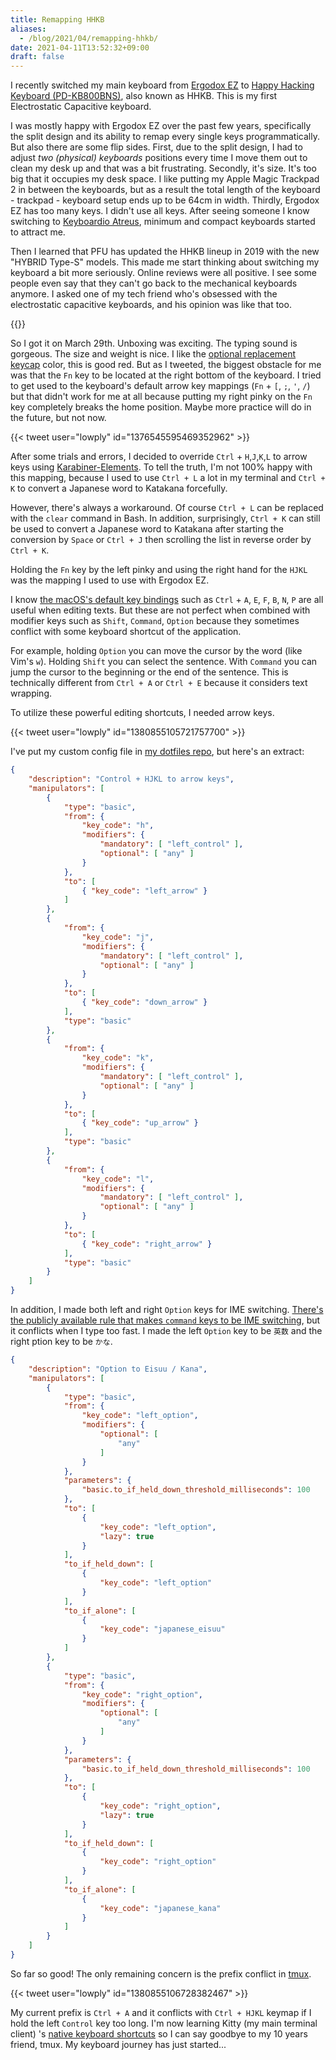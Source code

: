 ```yaml
---
title: Remapping HHKB
aliases:
  - /blog/2021/04/remapping-hhkb/
date: 2021-04-11T13:52:32+09:00
draft: false
---
```


I recently switched my main keyboard from [Ergodox EZ](https://ergodox-ez.com/) to [Happy Hacking Keyboard (PD-KB800BNS)](https://www.pfu.fujitsu.com/direct/hhkb/detail_pd-kb800bns.html), also known as HHKB. This is my first Electrostatic Capacitive keyboard.

I was mostly happy with Ergodox EZ over the past few years, specifically the split design and its ability to remap every single keys programmatically. But also there are some flip sides. First, due to the split design, I had to adjust _two (physical) keyboards_ positions every time I move them out to clean my desk up and that was a bit frustrating. Secondly, it's size. It's too big that it occupies my desk space. I like putting my Apple Magic Trackpad 2 in between the keyboards, but as a result the total length of the keyboard - trackpad - keyboard setup ends up to be 64cm in width. Thirdly, Ergodox EZ has too many keys. I didn't use all keys. After seeing someone I know switching to [Keyboardio Atreus](https://shop.keyboard.io/products/keyboardio-atreus), minimum and compact keyboards started to attract me.

Then I learned that PFU has updated the HHKB lineup in 2019 with the new "HYBRID Type-S" models. This made me start thinking about switching my keyboard a bit more seriously. Online reviews were all positive. I see some people even say that they can't go back to the mechanical keyboards anymore. I asked one of my tech friend who's obsessed with the electrostatic capacitive keyboards, and his opinion was like that too.

{{<img name="hhkb.jpg" >}}

So I got it on March 29th. Unboxing was exciting. The typing sound is gorgeous. The size and weight is nice. I like the [optional replacement keycap](https://www.pfu.fujitsu.com/direct/hhkb/hhkb-option/detail_keytop-proc.html) color, this is good red. But as I tweeted, the biggest obstacle for me was that the `Fn` key to be located at the right bottom of the keyboard. I tried to get used to the keyboard's default arrow key mappings (`Fn` + `[`, `;`, `'`, `/`) but that didn't work for me at all because putting my right pinky on the `Fn` key completely breaks the home position. Maybe more practice will do in the future, but not now.

{{< tweet user="lowply" id="1376545595469352962" >}}

After some trials and errors, I decided to override `Ctrl` + `H`,`J`,`K`,`L` to arrow keys using [Karabiner-Elements](https://karabiner-elements.pqrs.org/). To tell the truth, I'm not 100% happy with this mapping, because I used to use `Ctrl + L` a lot in my terminal and `Ctrl + K` to convert a Japanese word to Katakana forcefully.

However, there's always a workaround. Of course `Ctrl + L` can be replaced with the `clear` command in Bash. In addition, surprisingly, `Ctrl + K` can still be used to convert a Japanese word to Katakana after starting the conversion by `Space` or `Ctrl + J` then scrolling the list in reverse order by `Ctrl + K`.

Holding the `Fn` key by the left pinky and using the right hand for the `HJKL` was the mapping I used to use with Ergodox EZ.


I know [the macOS's default key bindings](https://support.apple.com/ja-jp/HT201236) such as `Ctrl` + `A`, `E`, `F`, `B`, `N`, `P` are all useful when editing texts. But these are not perfect when combined with modifier keys such as `Shift`, `Command`, `Option` because they sometimes conflict with some keyboard shortcut of the application.

For example, holding `Option` you can move the cursor by the word (like Vim's `w`). Holding `Shift` you can select the sentence. With `Command` you can jump the cursor to the beginning or the end of the sentence. This is technically different from `Ctrl + A` or `Ctrl + E` because it considers text wrapping.

To utilize these powerful editing shortcuts, I needed arrow keys.

{{< tweet user="lowply" id="1380855105721757700" >}}

I've put my custom config file in [my dotfiles repo](https://github.com/lowply/dotfiles/blob/master/symlinks/.config/karabiner/assets/complex_modifications/lowply.json), but here's an extract:

```json
{
    "description": "Control + HJKL to arrow keys",
    "manipulators": [
        {
            "type": "basic",
            "from": {
                "key_code": "h",
                "modifiers": {
                    "mandatory": [ "left_control" ],
                    "optional": [ "any" ]
                }
            },
            "to": [
                { "key_code": "left_arrow" }
            ]
        },
        {
            "from": {
                "key_code": "j",
                "modifiers": {
                    "mandatory": [ "left_control" ],
                    "optional": [ "any" ]
                }
            },
            "to": [
                { "key_code": "down_arrow" }
            ],
            "type": "basic"
        },
        {
            "from": {
                "key_code": "k",
                "modifiers": {
                    "mandatory": [ "left_control" ],
                    "optional": [ "any" ]
                }
            },
            "to": [
                { "key_code": "up_arrow" }
            ],
            "type": "basic"
        },
        {
            "from": {
                "key_code": "l",
                "modifiers": {
                    "mandatory": [ "left_control" ],
                    "optional": [ "any" ]
                }
            },
            "to": [
                { "key_code": "right_arrow" }
            ],
            "type": "basic"
        }
    ]
}
```

In addition, I made both left and right `Option` keys for IME switching. [There's the publicly available rule that makes `command` keys to be IME switching](https://ke-complex-modifications.pqrs.org/#japanese), but it conflicts when I type too fast. I made the left `Option` key to be `英数` and the right ption key to be `かな`.

```json
{
    "description": "Option to Eisuu / Kana",
    "manipulators": [
        {
            "type": "basic",
            "from": {
                "key_code": "left_option",
                "modifiers": {
                    "optional": [
                        "any"
                    ]
                }
            },
            "parameters": {
                "basic.to_if_held_down_threshold_milliseconds": 100
            },
            "to": [
                {
                    "key_code": "left_option",
                    "lazy": true
                }
            ],
            "to_if_held_down": [
                {
                    "key_code": "left_option"
                }
            ],
            "to_if_alone": [
                {
                    "key_code": "japanese_eisuu"
                }
            ]
        },
        {
            "type": "basic",
            "from": {
                "key_code": "right_option",
                "modifiers": {
                    "optional": [
                        "any"
                    ]
                }
            },
            "parameters": {
                "basic.to_if_held_down_threshold_milliseconds": 100
            },
            "to": [
                {
                    "key_code": "right_option",
                    "lazy": true
                }
            ],
            "to_if_held_down": [
                {
                    "key_code": "right_option"
                }
            ],
            "to_if_alone": [
                {
                    "key_code": "japanese_kana"
                }
            ]
        }
    ]
}
```

So far so good! The only remaining concern is the prefix conflict in [tmux](https://github.com/tmux/tmux/wiki).

{{< tweet user="lowply" id="1380855106728382467" >}}

My current prefix is `Ctrl + A` and it conflicts with `Ctrl + HJKL` keymap if I hold the left `Control` key too long. I'm now learning Kitty (my main terminal client) 's [native keyboard shortcuts](https://sw.kovidgoyal.net/kitty/#tabs-and-windows) so I can say goodbye to my 10 years friend, tmux. My keyboard journey has just started...
